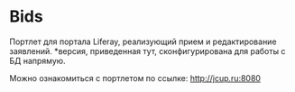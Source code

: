 # Bids
Портлет для портала Liferay, реализующий прием и редактирование заявлений.
*версия, приведенная тут, сконфигурирована для работы с БД напрямую.

Можно ознакомиться с портлетом по ссылке: http://jcup.ru:8080
